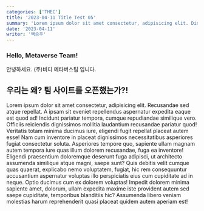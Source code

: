 ```yaml
---
categories: ['THEC']
title: '2023-04-11 Title Test 05'
summary: 'Lorem ipsum dolor sit amet consectetur, adipisicing elit. Distinctio omnis non voluptate unde voluptatem ab sit hic iusto ut accusantium eius cupiditate consequuntur accusamus praesentium, perspiciatis ea quos suscipit qui.'
date: '2023-04-11'
writer: '백승주'
---
```


### Hello, Metaverse Team!

안녕하세요. (주)비디 메타버스팀 입니다.

## 우리는 왜? 팀 사이트를 오픈했는가?!

Lorem ipsum dolor sit amet consectetur, adipisicing elit. Recusandae sed atque repellat. A ipsam sit eveniet repellendus aspernatur expedita eaque est quod ad! Incidunt pariatur tempora, cumque repudiandae similique vero.
Officiis reiciendis dignissimos mollitia laudantium recusandae pariatur quod! Veritatis totam minima ducimus iure, eligendi fugit repellat placeat autem esse! Nam cum inventore in placeat dignissimos necessitatibus asperiores fugiat consectetur soluta.
Asperiores tempore quo, sapiente ullam magnam autem tempora iure quas illum dolorem recusandae, fuga ea inventore! Eligendi praesentium doloremque deserunt fuga adipisci, ut architecto assumenda similique atque magni, saepe sunt?
Quis debitis velit cumque quas quaerat, explicabo nemo voluptatem, fugiat, hic rem consequuntur accusantium aspernatur voluptas illo perspiciatis eius cum cupiditate ad in neque. Optio ducimus cum ex dolorem voluptas!
Impedit dolorem minima sapiente amet, dolorum, ullam expedita maxime iste provident autem sed saepe cupiditate, temporibus blanditiis hic? Assumenda libero veniam molestias harum reprehenderit quasi placeat quidem autem aperiam est!
